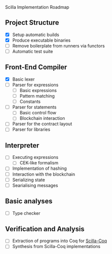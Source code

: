 Scilla Implementation Roadmap

## Project Structure

* [X] Setup automatic builds
* [X] Produce executable binaries
* [ ] Remove boilerplate from runners via functors
* [ ] Automatic test suite

## Front-End Compiler

* [X] Basic lexer
* [ ] Parser for expressions
  * [ ] Basic expressions
  * [ ] Pattern matching
  * [ ] Constants
* [ ] Parser for statements
  * [ ] Basic control flow
  * [ ] Blockchain interaction
* [ ] Parser for the contract layout
* [ ] Parser for libraries

## Interpreter

* [ ] Executing expressions
  * [ ] CEK-like formalism
* [ ] Implementation of hashing
* [ ] Interaction with the blockchain
* [ ] Serializing state
* [ ] Searialising messages

## Basic analyses

* [ ] Type checker

## Verification and Analysis

* [ ] Extraction of programs into Coq for [Scilla-Coq](https://github.com/ilyasergey/scilla-coq)
* [ ] Synthesis from Scilla-Coq implementations
